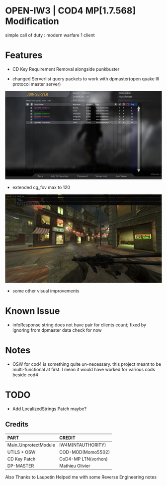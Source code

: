 # OPEN-IW3 | COD4 MP[1.7.568] Modification

simple call of duty : modern warfare 1 client 


# Features

- CD Key Requirement Removal alongside punkbuster

- changed Serverlist query packets to work with dpmaster(open quake III protocol master server)

![code](https://raw.githubusercontent.com/hosseinpourziyaie/open-iw3/main/assets/showoff_serverlist.jpg)

- extended cg_fov max to 120

![code](https://raw.githubusercontent.com/hosseinpourziyaie/open-iw3/main/assets/showoff_fov.jpg)


- some other visual improvements

# Known Issue

- infoResponse string does not have pair for clients count; fixed by ignoring from dpmaster data check for now

# Notes

- OSW for cod4 is something quite un-necessary. this project meant to be multi-functional at first. I mean it would have worked for various cods beside cod4

# TODO

- Add LocalizedStrings Patch maybe?

## Credits

| PART                                                                                     | CREDIT                                                                                    |
|:-----------------------------------------------------------------------------------------|:-------------------------------------------------------------------------------------------|
| Main_UnprotectModule | IW4M(NTAUTHORITY)                        |
| UTILS + OSW | COD-MOD(Momo5502)                        |
| CD Key Patch | CoD4-MP LTN(vorhon)                      |
| DP-MASTER | Mathieu Olivier                       |

Also Thanks to Laupetin Helped me with some Reverse Engineering notes
